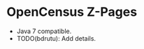 OpenCensus Z-Pages
======================================================

* Java 7 compatible.
* TODO(bdrutu): Add details.

